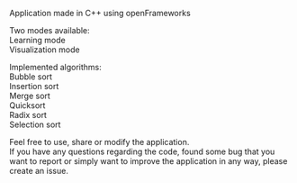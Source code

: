 Application made in C++ using openFrameworks  

Two modes available:  
Learning mode  
Visualization mode  

Implemented algorithms:  
Bubble sort  
Insertion sort  
Merge sort  
Quicksort  
Radix sort  
Selection sort  

Feel free to use, share or modify the application.   
If you have any questions regarding the code, found some bug that you want to report or simply want to improve the application in any way, please create an issue.

<!--
**sortingvisualization/SortingVisualization** is a ✨ _special_ ✨ repository because its `README.md` (this file) appears on your GitHub profile.

Here are some ideas to get you started:

- 🔭 I’m currently working on ...
- 🌱 I’m currently learning ...
- 👯 I’m looking to collaborate on ...
- 🤔 I’m looking for help with ...
- 💬 Ask me about ...
- 📫 How to reach me: ...
- 😄 Pronouns: ...
- ⚡ Fun fact: ...
-->
